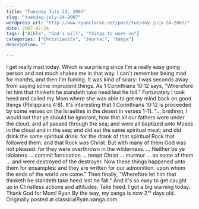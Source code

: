 ```yaml
---
title: "Tuesday July 24, 2007"
slug: "tuesday-july-24-2007"
wordpress_url: "http://www.ryanclarke.net/post/tuesday-july-24-2007/"
date: 2007-07-24
tags: ["Bible", "God's will", "things to work on"]
categories: ["Christianity", "Journal", "Xanga"]
description: ""

---
```


I get really mad today. Which is surprising since I'm a really easy going person and not much shakes me in that way. I can't remember being mad for months, and then I'm fuming. It was kind of scary: I was seconds away from saying some imprudent things. As 1 Corinthians 10:12 says, "Wherefore let him that thinketh he standeth take heed lest he fall." Fortunately I took heed and called my Mom where she was able to get my mind back on good things (Philippians 4:8).
It's interesting that 1 Corinthians 10:12 is proceeded by some verses on the Israelites in the desert in verses 1-11. "... brethren, I would not that ye should be ignorant, how that all our fathers were under the cloud, and all passed through the sea; and were all baptized unto Moses in the cloud and in the sea; and did eat the same spiritual meat; and did drink the same spiritual drink: for the drank of that spiritual Rock that followed them: and that Rock was Christ. But with many of them God was not pleased: for they were overthrown in the wilderness. ... Neither be ye idolaters ... commit fornication ... tempt Christ ... murmur ... as some of them ... and were destroyed of the destroyer. Now these things happened unto them for ensamples: and they are written for our admonition, upon whom the ends of the world are come." Then finally, "Wherefore let him that thinketh he standeth take heed lest he fall."
And it's so easy to get caught up in Christless actions and attitudes. Take heed. I got a big warning today. Thank God for Mom!
Ryan
By the way, my xanga is now 2¹° days old.
Originally posted at classicalRyan.xanga.com
